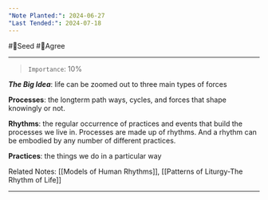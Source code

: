 ```yaml
---
"Note Planted:": 2024-06-27
"Last Tended:": 2024-07-18
---
```

#🌱Seed  #🙂Agree
****
> `Importance`: 10%
 
***The Big Idea***: life can be zoomed out to three main types of forces 

**Processes**: the longterm path ways, cycles, and forces that shape knowingly or not.

**Rhythms**: the regular occurrence of practices and events that build the processes we live in. Processes are made up of rhythms. And a rhythm can be embodied by any number of different practices.

**Practices**: the things we do in a particular way 


Related Notes: [[Models of Human Rhythms]], [[Patterns of Liturgy-The Rhythm of Life]]
****
